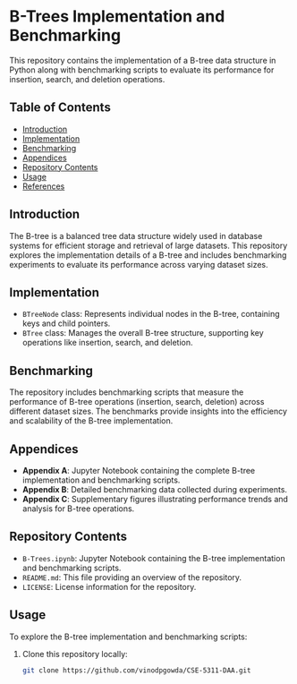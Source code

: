 # B-Trees Implementation and Benchmarking

This repository contains the implementation of a B-tree data structure in Python along with benchmarking scripts to evaluate its performance for insertion, search, and deletion operations.

## Table of Contents

- [Introduction](#introduction)
- [Implementation](#implementation)
- [Benchmarking](#benchmarking)
- [Appendices](#appendices)
- [Repository Contents](#repository-contents)
- [Usage](#usage)
- [References](#references)

## Introduction

The B-tree is a balanced tree data structure widely used in database systems for efficient storage and retrieval of large datasets. This repository explores the implementation details of a B-tree and includes benchmarking experiments to evaluate its performance across varying dataset sizes.

## Implementation

- `BTreeNode` class: Represents individual nodes in the B-tree, containing keys and child pointers.
- `BTree` class: Manages the overall B-tree structure, supporting key operations like insertion, search, and deletion.

## Benchmarking

The repository includes benchmarking scripts that measure the performance of B-tree operations (insertion, search, deletion) across different dataset sizes. The benchmarks provide insights into the efficiency and scalability of the B-tree implementation.

## Appendices

- **Appendix A**: Jupyter Notebook containing the complete B-tree implementation and benchmarking scripts.
- **Appendix B**: Detailed benchmarking data collected during experiments.
- **Appendix C**: Supplementary figures illustrating performance trends and analysis for B-tree operations.

## Repository Contents

- `B-Trees.ipynb`: Jupyter Notebook containing the B-tree implementation and benchmarking scripts.
- `README.md`: This file providing an overview of the repository.
- `LICENSE`: License information for the repository.

## Usage

To explore the B-tree implementation and benchmarking scripts:

1. Clone this repository locally:
   ```bash
   git clone https://github.com/vinodpgowda/CSE-5311-DAA.git
